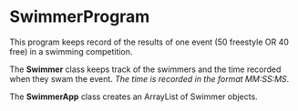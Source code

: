 # SwimmerProgram

This program keeps record of the results of one event (50 freestyle OR 40 free) in a swimming competition.

The <strong>Swimmer</strong> class keeps track of the swimmers and the time recorded when they swam the event. <em>The time is recorded in the format MM:SS:MS</em>.

The <strong>SwimmerApp</strong> class creates an ArrayList of Swimmer objects. 
